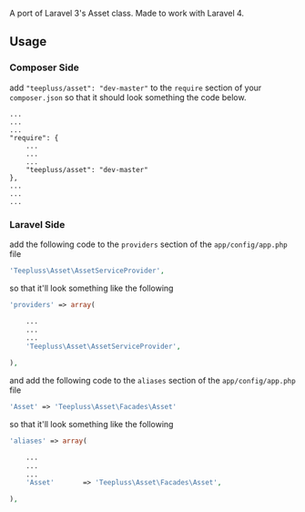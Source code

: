 A port of Laravel 3's Asset class. Made to work with Laravel 4.


## Usage

### Composer Side

add `"teepluss/asset": "dev-master"` to the `require` section of your `composer.json` so that it should look something the code below.

```composer
...
...
...
"require": {
	...
	...
	...
	"teepluss/asset": "dev-master"
},
...
...
...
```

### Laravel Side

add the following code to the `providers` section of the `app/config/app.php` file

```php
'Teepluss\Asset\AssetServiceProvider',
```

so that it'll look something like the following

```php
'providers' => array(

	...
	...
	...
	'Teepluss\Asset\AssetServiceProvider',

),
```

and add the following code to the `aliases` section of the `app/config/app.php` file

```php
'Asset' => 'Teepluss\Asset\Facades\Asset'
```

so that it'll look something like the following

```php
'aliases' => array(

	...
	...
	...
	'Asset'       => 'Teepluss\Asset\Facades\Asset',

),
```